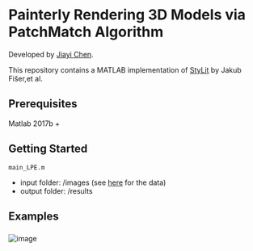 # Painterly Rendering 3D Models via PatchMatch Algorithm

Developed by [Jiayi Chen](https://github.com/jia-yi-chen).

This repository contains a MATLAB implementation of [StyLit](https://dl.acm.org/citation.cfm?id=2925948) by Jakub Fišer,et al.

## Prerequisites

Matlab 2017b +

## Getting Started

```
main_LPE.m
```
* input folder: /images (see [here](https://github.com/jia-yi-chen/3dModel-to-2dArt-Dataset) for the data)
* output folder: /results

## Examples

### 
 ![image](https://github.com/jia-yi-chen/3dModel-to-2dArt-Dataset/blob/master/dataset_intro/4.jpg)